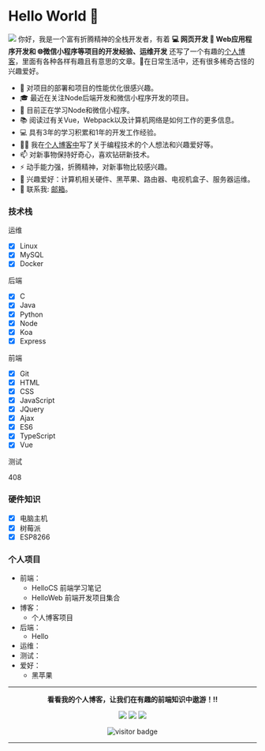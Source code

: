 # Hello World 👋

![](https://github.com/halfrost/halfrost/blob/master/icons/header_.png)
你好，我是一个富有折腾精神的全栈开发者，有着 **💻 网页开发 📱 Web应用程序开发和 🌐微信小程序等项目的开发经验、运维开发** 还写了一个有趣的[个人博客](https://heweiliang88.github.io/)，里面有各种各样有趣且有意思的文章。🌈在日常生活中，还有很多稀奇古怪的兴趣爱好。

* 🧐   对项目的部署和项目的性能优化很感兴趣。
* 🎓   最近在关注Node后端开发和微信小程序开发的项目。
* 🌱   目前正在学习Node和微信小程序。
* 📚   阅读过有关Vue，Webpack以及计算机网络是如何工作的更多信息。
* 💻  具有3年的学习积累和1年的开发工作经验。
* ✍🏻  我在[个人博客中](https://heweiliang88.github.io/)写了关于编程技术的个人想法和兴趣爱好等。
* 📫  对新事物保持好奇心，喜欢钻研新技术。
* ⚡   动手能力强，折腾精神，对新事物比较感兴趣。
* 💼   兴趣爱好：计算机相关硬件、黑苹果、路由器、电视机盒子、服务器运维。
* 💬   联系我:  <a href="mailto:heweiliang88888@gmail">邮箱</a>。

### 技术栈

运维

- [x] Linux
- [x] MySQL
- [x] Docker

后端

- [x] C
- [x] Java
- [x] Python
- [x] Node
- [x] Koa
- [x] Express

前端

- [x] Git
- [x] HTML 
- [x] CSS
- [x] JavaScript 
- [x] JQuery
- [x] Ajax
- [x] ES6
- [x] TypeScript
- [x] Vue

测试

408

### 硬件知识

- [x] 电脑主机
- [x] 树莓派
- [x] ESP8266

### 个人项目

- 前端：
  - HelloCS 前端学习笔记  
  - HelloWeb 前端开发项目集合
- 博客：
  - 个人博客项目
- 后端：
  - Hello
- 运维：
- 测试：
- 爱好：
  - 黑苹果

<hr>
<p align="center">
  <b>看看我的个人博客，让我们在有趣的前端知识中遨游！!!</b>

<p align="center">
<a href= "https://heweiliang88.github.io/"><img src="https://img.icons8.com/material-outlined/27/000000/ball-point-pen.png"/></a>
<a href= "https://juejin.cn/user/465848662763837"><img src="https://img.icons8.com/material-outlined/30/000000/linkedin.png"/></a>
<a href= "https://github.com/heweiliang88?tab=repositories"><img src="https://img.icons8.com/material-outlined/30/000000/twitter.png"/></a>
<a href= "mailto:heweiliang88888@gmail"/></a>
</p>
<p  align="center">
<!--<img src="https://visitor-badge.glitch.me/badge?page_id=halfrost.halfrost" alt="visitor badge"/>-->
<img src="https://visitor-badge.laobi.icu/badge?page_id=halfrost.halfrost" alt="visitor badge"/>       
</p>



---



